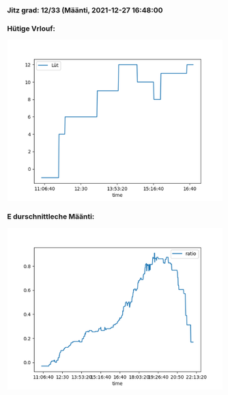 ### Jitz grad: 12/33 (Määnti, 2021-12-27 16:48:00

### Hütige Vrlouf:
![Graph](Today.png)

### E durschnittleche Määnti:
![Graph](Määnti.png)